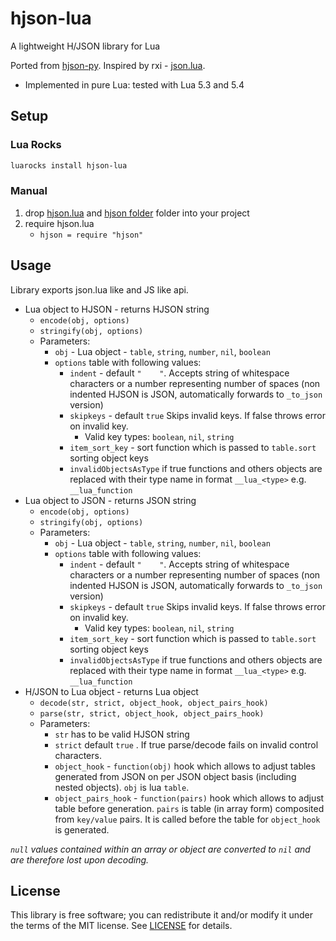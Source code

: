 # hjson-lua
A lightweight H/JSON library for Lua

Ported from [hjson-py](https://github.com/hjson/hjson-py). Inspired by rxi - [json.lua](https://github.com/rxi/json.lua).

* Implemented in pure Lua: tested with Lua 5.3 and 5.4

## Setup

### Lua Rocks

```sh
luarocks install hjson-lua
```
### Manual

1. drop [hjson.lua](tree/master/hjson.lua) and [hjson folder](tree/master/hjson) folder into your project
2. require hjson.lua
   * `hjson = require "hjson"`

## Usage

Library exports json.lua like and JS like api.

- Lua object to HJSON - returns HJSON string
  - `encode(obj, options)` 
  - `stringify(obj, options)`
  - Parameters:
    - `obj` - Lua object - `table`, `string`, `number`, `nil`, `boolean`
    - `options` table with following values:
      - `indent` - default `"    "`. Accepts string of whitespace characters or a number representing number of spaces (non indented HJSON is JSON, automatically forwards to `_to_json` version)
      - `skipkeys` - default `true`  Skips invalid keys. If false throws error on invalid key.
        - Valid key types: `boolean`, `nil`, `string`
      - `item_sort_key` - sort function which is passed to `table.sort` sorting object keys 
      - `invalidObjectsAsType` if true functions and others objects are replaced with their type name in format `__lua_<type>` e.g. `__lua_function`
- Lua object to JSON - returns JSON string
  - `encode(obj, options)` 
  - `stringify(obj, options)`
  - Parameters:
    - `obj` - Lua object - `table`, `string`, `number`, `nil`, `boolean`
    - `options` table with following values:
      - `indent` - default `"    "`. Accepts string of whitespace characters or a number representing number of spaces (non indented HJSON is JSON, automatically forwards to `_to_json` version)
      - `skipkeys` - default `true`  Skips invalid keys. If false throws error on invalid key.
        - Valid key types: `boolean`, `nil`, `string`
      - `item_sort_key` - sort function which is passed to `table.sort` sorting object keys 
      - `invalidObjectsAsType` if true functions and others objects are replaced with their type name in format `__lua_<type>` e.g. `__lua_function`
- H/JSON to Lua object - returns Lua object
    - `decode(str, strict, object_hook, object_pairs_hook)`
    - `parse(str, strict, object_hook, object_pairs_hook)`
    - Parameters:
      - `str` has to be valid HJSON string
      - `strict` default `true` . If true parse/decode fails on invalid control characters.
      - `object_hook` - `function(obj)` hook which allows to adjust tables generated from JSON on per JSON object basis (including nested objects). `obj` is lua `table`.
      - `object_pairs_hook` - `function(pairs)` hook which allows to adjust table before generation. `pairs` is table (in array form) composited from `key/value` pairs. It is called before the table for `object_hook` is generated.

*`null` values contained within an array or object are converted to `nil` and are therefore lost upon decoding.*

## License
This library is free software; you can redistribute it and/or modify it under
the terms of the MIT license. See [LICENSE](LICENSE) for details.